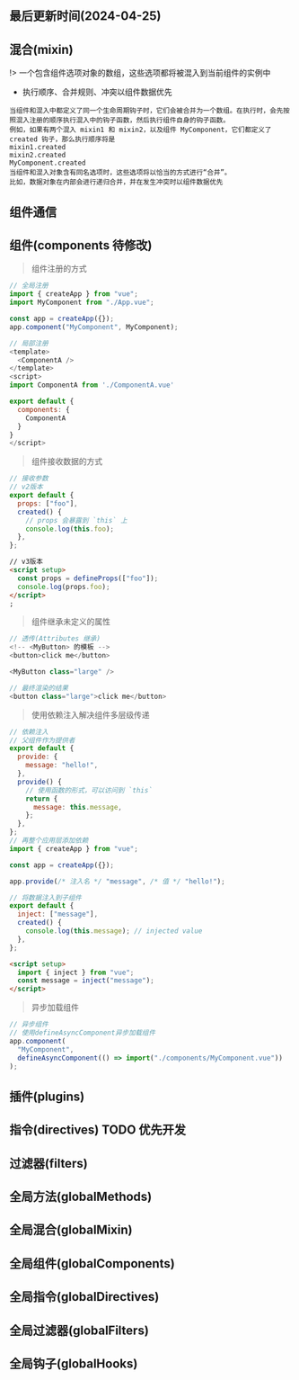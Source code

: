 <!--
 * @Description:
 * @Author: prui
 * @Date: 2023-11-23 13:39:00
 * @LastEditTime: 2024-04-25 10:22:53
 * @LastEditors: prui
 * 不忘初心,不负梦想
-->

## 最后更新时间(2024-04-25)

## 混合(mixin)

!> 一个包含组件选项对象的数组，这些选项都将被混入到当前组件的实例中

- 执行顺序、合并规则、冲突以组件数据优先

```
当组件和混入中都定义了同一个生命周期钩子时，它们会被合并为一个数组。在执行时，会先按照混入注册的顺序执行混入中的钩子函数，然后执行组件自身的钩子函数。
例如，如果有两个混入 mixin1 和 mixin2，以及组件 MyComponent，它们都定义了 created 钩子，那么执行顺序将是
mixin1.created
mixin2.created
MyComponent.created
当组件和混入对象含有同名选项时，这些选项将以恰当的方式进行“合并”。
比如，数据对象在内部会进行递归合并，并在发生冲突时以组件数据优先
```

## 组件通信

## 组件(components 待修改)

> 组件注册的方式

```js
// 全局注册
import { createApp } from "vue";
import MyComponent from "./App.vue";

const app = createApp({});
app.component("MyComponent", MyComponent);
```

```js
// 局部注册
<template>
  <ComponentA />
</template>
<script>
import ComponentA from './ComponentA.vue'

export default {
  components: {
    ComponentA
  }
}
</script>
```

> 组件接收数据的方式

```js
// 接收参数
// v2版本
export default {
  props: ["foo"],
  created() {
    // props 会暴露到 `this` 上
    console.log(this.foo);
  },
};
```

```html
// v3版本
<script setup>
  const props = defineProps(["foo"]);
  console.log(props.foo);
</script>
;
```

> 组件继承未定义的属性

```js
// 透传(Attributes 继承)
<!-- <MyButton> 的模板 -->
<button>click me</button>

<MyButton class="large" />

// 最终渲染的结果
<button class="large">click me</button>
```

> 使用依赖注入解决组件多层级传递

```js
// 依赖注入
// 父组件作为提供者
export default {
  provide: {
    message: "hello!",
  },
  provide() {
    // 使用函数的形式，可以访问到 `this`
    return {
      message: this.message,
    };
  },
};
// 再整个应用层添加依赖
import { createApp } from "vue";

const app = createApp({});

app.provide(/* 注入名 */ "message", /* 值 */ "hello!");
```

```js
// 将数据注入到子组件
export default {
  inject: ["message"],
  created() {
    console.log(this.message); // injected value
  },
};
```

```html
<script setup>
  import { inject } from "vue";
  const message = inject("message");
</script>
```

> 异步加载组件

```js
// 异步组件
// 使用defineAsyncComponent异步加载组件
app.component(
  "MyComponent",
  defineAsyncComponent(() => import("./components/MyComponent.vue"))
);
```

## 插件(plugins)

## 指令(directives) TODO 优先开发

## 过滤器(filters)

## 全局方法(globalMethods)

## 全局混合(globalMixin)

## 全局组件(globalComponents)

## 全局指令(globalDirectives)

## 全局过滤器(globalFilters)

## 全局钩子(globalHooks)
